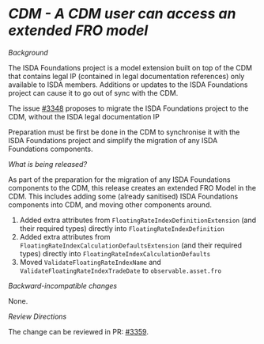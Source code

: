 # *CDM - A CDM user can access an extended FRO model*

_Background_

The ISDA Foundations project is a model extension built on top of the CDM that contains legal IP (contained in legal documentation references) only available to ISDA members. Additions or updates to the ISDA Foundations project can cause it to go out of sync with the CDM.

The issue [#3348](https://github.com/finos/common-domain-model/issues/3348) proposes to migrate the ISDA Foundations project to the CDM, without the ISDA legal documentation IP

Preparation must be first be done in the CDM to synchronise it with the ISDA Foundations project and simplify the migration of any ISDA Foundations components.

_What is being released?_

As part of the preparation for the migration of any ISDA Foundations components to the CDM, this release creates an extended FRO Model in the CDM. This includes adding some (already sanitised) ISDA Foundations components into CDM, and moving other components around. 

1. Added extra attributes from `FloatingRateIndexDefinitionExtension` (and their required types) directly into `FloatingRateIndexDefinition`
2. Added extra attributes from `FloatingRateIndexCalculationDefaultsExtension` (and their required types) directly into `FloatingRateIndexCalculationDefaults`
3. Moved `ValidateFloatingRateIndexName` and `ValidateFloatingRateIndexTradeDate` to `observable.asset.fro`


_Backward-incompatible changes_

None.

_Review Directions_

The change can be reviewed in PR: [#3359](https://github.com/finos/common-domain-model/pull/3359).
